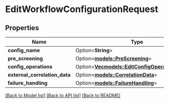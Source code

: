 # EditWorkflowConfigurationRequest

## Properties

Name | Type | Description | Notes
------------ | ------------- | ------------- | -------------
**config_name** | Option<**String**> |  | [optional]
**pre_screening** | Option<[**models::PreScreening**](PreScreening.md)> |  | [optional]
**config_operations** | Option<[**Vec<models::EditConfigOperationRequest>**](EditConfigOperationRequest.md)> |  | [optional]
**external_correlation_data** | Option<[**models::CorrelationData**](CorrelationData.md)> |  | [optional]
**failure_handling** | Option<[**models::FailureHandling**](FailureHandling.md)> |  | [optional]

[[Back to Model list]](../README.md#documentation-for-models) [[Back to API list]](../README.md#documentation-for-api-endpoints) [[Back to README]](../README.md)


